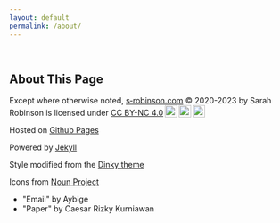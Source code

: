 ```yaml
---
layout: default
permalink: /about/
---
```


<div class="readme" style="visibility:hidden">This is the personal website of Sarah Robinson</div>

## About This Page

<p xmlns:cc="http://creativecommons.org/ns#" xmlns:dct="http://purl.org/dc/terms/"> Except where otherwise noted, <a property="dct:title" rel="cc:attributionURL" href="https://www.s-robinson.com">s&#8209;robinson.com</a> &copy;&nbsp;2020-2023 by <span property="cc:attributionName">Sarah Robinson</span> is licensed under <a href="http://creativecommons.org/licenses/by-nc/4.0/?ref=chooser-v1" target="_blank" rel="license noopener noreferrer" style="display:inline-block;">CC BY-NC 4.0<img style="height:22px!important;margin-left:3px;vertical-align:text-bottom;" src="https://mirrors.creativecommons.org/presskit/icons/cc.svg?ref=chooser-v1"><img style="height:22px!important;margin-left:3px;vertical-align:text-bottom;" src="https://mirrors.creativecommons.org/presskit/icons/by.svg?ref=chooser-v1"><img style="height:22px!important;margin-left:3px;vertical-align:text-bottom;" src="https://mirrors.creativecommons.org/presskit/icons/nc.svg?ref=chooser-v1"></a></p>



Hosted on <a href="https://pages.github.com" target="_blank">Github Pages</a>

Powered by <a href="https://jekyllrb.com" target="_blank">Jekyll</a>

Style modified from the <a href="https://github.com/pages-themes/dinky" target="_blank">Dinky theme</a>

Icons from <a href="http://thenounproject.com/" target="_blank">Noun Project</a>
* "Email" by Aybige
* "Paper" by Caesar Rizky Kurniawan

<!--
* "Graduation Hat" by SUBAIDA
* "Phone" by Vincencio
* "Briefcase" by Creative Stall 
-->
